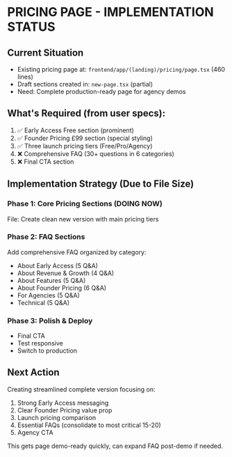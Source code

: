 # PRICING PAGE - IMPLEMENTATION STATUS

## Current Situation
- Existing pricing page at: `frontend/app/(landing)/pricing/page.tsx` (460 lines)
- Draft sections created in: `new-page.tsx` (partial)
- Need: Complete production-ready page for agency demos

## What's Required (from user specs):
1. ✅ Early Access Free section (prominent)
2. ✅ Founder Pricing £99 section (special styling)
3. ✅ Three launch pricing tiers (Free/Pro/Agency)
4. ❌ Comprehensive FAQ (30+ questions in 6 categories)
5. ❌ Final CTA section

## Implementation Strategy (Due to File Size)

### Phase 1: Core Pricing Sections (DOING NOW)
File: Create clean new version with main pricing tiers

### Phase 2: FAQ Sections  
Add comprehensive FAQ organized by category:
- About Early Access (5 Q&A)
- About Revenue & Growth (4 Q&A)
- About Features (5 Q&A)
- About Founder Pricing (6 Q&A)
- For Agencies (5 Q&A)
- Technical (5 Q&A)

### Phase 3: Polish & Deploy
- Final CTA
- Test responsive
- Switch to production

## Next Action
Creating streamlined complete version focusing on:
1. Strong Early Access messaging
2. Clear Founder Pricing value prop
3. Launch pricing comparison
4. Essential FAQs (consolidate to most critical 15-20)
5. Agency CTA

This gets page demo-ready quickly, can expand FAQ post-demo if needed.
